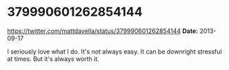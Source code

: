 # 379990601262854144
https://twitter.com/mattdavella/status/379990601262854144
**Date:** 2013-09-17

I seriously love what I do. It's not always easy. It can be downright stressful at times. But it's always worth it.
